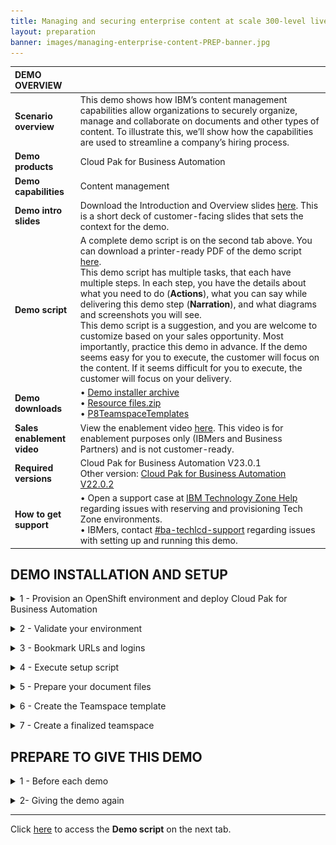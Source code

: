 ```yaml
---
title: Managing and securing enterprise content at scale 300-level live demo
layout: preparation
banner: images/managing-enterprise-content-PREP-banner.jpg
---
```


<span id="top"></span>

| DEMO OVERVIEW | |
| :---         | :--- |
| **Scenario overview** | This demo shows how IBM’s content management capabilities allow organizations to securely organize, manage and collaborate on documents and other types of content. To illustrate this, we’ll show how the capabilities are used to streamline a company’s hiring process. |
| **Demo products** | Cloud Pak for Business Automation |
| **Demo capabilities** | Content management |
| **Demo intro slides** | Download the Introduction and Overview slides <a href="./files/Managing and Securing Enterprise Content at Scale Platinum Demo - Intro deck.pptx" target="_blank" rel="noreferrer">here</a>. This is a short deck of customer-facing slides that sets the context for the demo. |
| **Demo script** | A complete demo script is on the second tab above. You can download a printer-ready PDF of the demo script <a href="./files/Managing and Securing Enterprise Content at Scale Platinum Demo - PDF script.pdf" target="_blank" rel="noreferrer">here</a>. <br/> This demo script has multiple tasks, that each have multiple steps. In each step, you have the details about what you need to do (**Actions**), what you can say while delivering this demo step (**Narration**), and what diagrams and screenshots you will see. <br/> This demo script is a suggestion, and you are welcome to customize based on your sales opportunity. Most importantly, practice this demo in advance. If the demo seems easy for you to execute, the customer will focus on the content. If it seems difficult for you to execute, the customer will focus on your delivery. |
| **Demo downloads** | • <a href="./files/Demo-Installer-23-0-1.zip" target="_blank" rel="noreferrer">Demo installer archive</a><br/> • <a href="./files/Resource files.zip" target="_blank" rel="noreferrer">Resource files.zip</a><br/> • <a href="./files/P8TeamspaceTemplates.templates" target="_blank" rel="noreferrer">P8TeamspaceTemplates</a> <br/> |
| **Sales enablement video** | View the enablement video <a href="https://ibm.box.com/s/8r9oz3mm33s5wcpy9o6vccbua2vji22d" target="_blank" rel="noreferrer">here</a>. This video is for enablement purposes only (IBMers and Business Partners) and is not customer-ready. |
| **Required versions** | Cloud Pak for Business Automation V23.0.1 <br/> Other version: [Cloud Pak for Business Automation V22.0.2](/300-business-automation-managing-and-securing-enterprise-content-at-scale/v22.0.2) |
| **How to get support** | • Open a support case at <a href="https://techzone.ibm.com/help" target="_blank" rel="noreferrer">IBM Technology Zone Help</a> regarding issues with reserving and provisioning Tech Zone environments.<br/>• IBMers, contact <a href="https://ibm.enterprise.slack.com/archives/C06HT5PHLN9" target="_blank" rel="noreferrer">#ba-techlcd-support</a>  regarding issues with setting up and running this demo. |

## **DEMO INSTALLATION AND SETUP**

<span id="importFlow"></span>
<details markdown="1">

<summary>1 - Provision an OpenShift environment and deploy Cloud Pak for Business Automation</summary><br/>

To run this demonstration, you will need an OpenShift environment with Cloud Pak for Business Automation 23.0.1 installed. 

You have two options to get your Cloud Pak for Business Automation 23.0.1 environment.

| DESCRIPTION | OPPORTUNITY NUMBER REQUIRED? | CP4BA INSTALL TYPE | GOOD FOR... | LINK |
| :---         | :--- | :--- | :--- | :--- |
| **Automatically installed Pak Installer CP4BA cluster** | NO (allows Practice / Self-Education) | Automated by ITZ and DAFFY | Users who don't need to build skills in CP4BA install. | <a href="./files/Using PakInstaller pre-configured VMWare image.pdf" target="_blank" rel="noreferrer">Pak Installer guide</a> |
| **Self-installed ITZ OpenShift cluster** | NO (allows Practice / Self-Education) | Manual with step-by-step instructions | Users who have skills in CP4BA install, want more control over the cluster's deployment, already have or wish to build familiarity with ITZ IPI/UPI clusters or want to use the latest **CP4BA IFix version**. |  <a href="./files/Installing-CP4BA-23-0-1-on-a-TechZone-OpenShift-VMware-image.pdf" target="_blank" rel="noreferrer">CP4BA Deployment guide</a> |

<br/>

**[Go to top](#top)**

</details>

<span id="importFlow"></span>
<details markdown="1">

<summary>2 - Validate your environment</summary><br/>

After 5-6 hours, your Cloud Pak for Business Automation environment should be ready. 

The setup is completed when the CP4BA access information config map is created with the URL and credentials to log into the various installed components. 

1. Log in to your OpenShift console using the credentials provided in your environment tile on TechZone. Go in **My reservations** in TechZone. <br/><inline-notification text="If you have used the Pak Installer, click the Pak Installer Portal URL link. Then, go to the **OpenShift Console** tab to get the URL and credentials to access the console."></inline-notification><br/><img src="./images/Pak-Installer-Portal.png" width="800" /><br/>

2. Expand the **Workloads** (1) and click **ConfigMaps** (2). 
<br/><img src="./images/prep-click-configmaps.png" width="800" /><br/>

3. Expand the **projects** menu (1) and click **cp4ba-starter** (2).
<br/><img src="./images/prep-click-4ba-starter.png" width="800" /><br/>

4. Type '**access**' (1). Check that the **icp4adeploy-cp4ba-access-info** config map is present.
<br/><img src="./images/prep-configmap-displays.png" width="800" /><br/>

<inline-notification text="If the file is not listed, wait five more minutes for the CP4BA deployment to be completed."></inline-notification>

<br/>

5. Click **icp4adeploy-cp4ba-access-info**. 
<br/><img src="./images/prep-click-deploy.png" width="800" /><br/>

6. Scroll down (1) and check that all the ADS access information is displayed. ADS is the last element to install, so your CP4BA setup is completed once this info displays. 
<br/><img src="./images/prep-ads-access-info.png" width="800" /><br/>

**[Go to top](#top)**

</details>

<span id="importFlow"></span>
<details markdown="1">

<summary>3 - Bookmark URLs and logins</summary><br/>

This demo shows how IBM Content Navigator manages content. A web-based console provides end-users the capability to securely access and work content assets, individually or with a team.

In this section, you will collect the links to access the required capabilities and use them to make a cheat sheet to use throughout the demo.

This is a sample completed cheat sheet:<br/><img src="./images/Prep-cheatsheet.png" width="500" /><br/>

Let’s collect the URLs and passwords for the demo cheat sheet.<br/>

1. Log in your Openshift console using the credentials provided in section 1 above.<br/>

2. Expand your user menu (1) and click **Copy login command** (2).<br/><img src="./images/Prep358.png" width="800" /><br/>

3. Click **Display Token**.<br/><img src="./images/Prep359.png" width="800" /><br/>

4. Copy the Admin **token** (1) and the Admin URL (2) to your cheat sheet.<br/><img src="./images/Prep360.png" width="800" /><br/>

5. Close the tab in your browser to return to the ROKS admin page.<br/>Let's get the URL, username, and password to access IBM Content Navigator.<br/>

6. Click  **ConfigMaps**.<br/><img src="./images/Prep10.png" width="800" /><br/>

7. Expand the **Project** menu (1) and select **cp4ba-starter** (2).<br/><img src="./images/Prep-cp4ba-starter.png" width="800" /><br/>

8. Type **‘access’** in the search field (the results will automatically filter).<br/><img src="./images/Prep-type-access.png" width="800" /><br/>

9. Click the **icpdeploy-cp4ba-access-info** ConfigMap.<br/><img src="./images/Prep-click-icpdeploy.png" width="800" /><br/>

10. Scroll to the **navigator-access-info** (1) section. Copy the **Business Automation Navigator for CP4BA** URL (2) to your cheat sheet as the IBM Content Navigator URL. Copy **username: cp4admin** and the **password** (3) to your cheat sheet as well. <br/><inline-notification text="This is the cp4admin user’s password for IBM Content Navigator and Business Automation Studio."></inline-notification><br/><img src="./images/Prep-cheat-sheet-info.png" width="800" /><br/>

**[Go to top](#top)**

</details>

<span id="importFlow"></span>
<details markdown="1">

<summary>4 - Execute setup script </summary><br/>

A script will configure IBM FileNet Content Manager (FNCM), IBM Cloud Pak for Business Automation (CP4BA) and parts of the IBM Content Navigator for the demo. Steps 4-7 explain the remaining manual configurations.<br/>

This automated configuration script uses the FNCM and CP4BA public APIs to:<br/>
1. Create the three personas used in this scenario: Henry (the HR Manager), Debby (the hiring Manager), and Patrick (the payroll Manager).
2. Create the document data model in FNCM.
3. Configure the built-in workflows used to validate documents.
4. Create and dedicated desktop in IBM Content Navigator.
5. Configure role-based redactions.
6. Create a document entry template.

<br/><inline-notification text="The following instruction are documented for an Apple Mac OS environment. For MS Windows users, proceed with the same commands using a Microsoft shell and executing the .BAT files."></inline-notification><br/>

1. Ensure you have Java 8 or later installed on your computer. Find your Java version by opening a Terminal window, typing the command "**java -version**" (1), and hitting enter. The **version** displays (2).<br/><img src="./images/Prep361.png" width="800" /><br/>If you do not have Java, download it from these locations:<br/>• IBMers with MacOS, use the <a href="https://w3.ibm.com/mac/" target="_blank" rel="noreferrer">Mac@IBM store</a>.<br/> • IBMers with PCs, use the <a href="https://w3.ibm.com/download/standardsoftware/PC/lang_en/issiCatalogPC.html" target="_blank" rel="noreferrer">PC@IBM store</a>.<br/> • Business Partners, use the <a href="https://www.oracle.com/java/technologies/downloads/" target="_blank" rel="noreferrer">Java downloads site</a> (or as directed by your internal IT department).<br/>

2. Download and unzip the <a href="./files/Demo-Installer-23-0-1.zip" target="_blank" rel="noreferrer">demo installer archive</a><br/> on a local folder of your computer.<br/>

3. Use a Terminal Shell window to navigate to the folder where the archive was unzipped:<br/><img src="./images/Prep362.png" width="800" /><br/>

4. Type **'cd ContentPlatinumDemoDeployment'** and hit enter to access the folder folder.<br/><img src="./images/Prep363.png" width="800" /><br/>

5. From your file browser, edit the **‘configurePlatinumDemoStarter.sh’** (.sh on Mac and .bat on Windows) file using the text editor of your choice.<br/><img src="./images/File-Browser.png" width="800" /><br/>

6. Replace the '<**ocpAdminURL**>' tag with the Admin URL from your cheat sheet (see step 2.3).<br/><img src="./images/Prep-4-6.png" width="800" /><br/>

7. Replace the '<**ocpAdminToken**>' tag with the Admin token from your cheat sheet (see step 2.3).<br/><img src="./images/Prep-4-7.png" width="800" /><br/>

8. Save and close the file (ctrl + s).

<br/>

9. On Mac: Make the file executable by typing **‘chmod 755 configureContentPlatinumDemoStarter.sh’** in the terminal window.<br/><img src="./images/Prep368.png" width="800" /><br/>

10. Type **‘./configureContentPlatinumDemoStarter.sh’** and hit enter to execute the script.<br/><img src="./images/Prep-4-10.png" width="800" /><br/>

11.	Wait for the execution to complete (1-3 minutes). <br/>After the execution completes, your display should match:<br/><img src="./images/Prep-4-11.png" width="800" /><br/>

<inline-notification text=" Review the entire display to check that all actions are <strong>Successful</strong> (meaning none <strong>Failed</strong> or were <strong>Skipped</strong>). The user login credentials should also display at the end of the script execution."></inline-notification><br/>

**[Go to top](#top)**

</details>

<span id="importFlow"></span>
<details markdown="1">

<summary>5 - Prepare your document files</summary><br/>

During the demo, documents related to the applicant John Doe will be added to the content management platform. These documents, called **Candidate files**, are documents sent by the applicant or pre-filled forms that reduce the demonstration duration.<br/>

1. Download the <a href="./files/Resource files.zip" target="_blank" rel="noreferrer">Resource files.zip</a> archive containing the documents.<br/>
2. Unzip the archive.<br/>
3. Open the folder containing the John Doe document repository.<br/>

**[Go to top](#top)**

</details>

<span id="importFlow"></span>
<details markdown="1">

<summary>6 - Create the Teamspace template</summary><br/>

Let's create a Teamspace template for the hiring team to use when collaborating on new applicants. Download the <a href="./files/P8TeamspaceTemplates.templates" target="_blank" rel="noreferrer"><strong>P8TeamspaceTemplates</strong></a> file.

1. Open IBM Content Navigator using the URL from your cheat sheet. Select **Enterprise LDAP** in the **Log in with** drop down menu (1). Enter **‘cp4admin’** as the **Username** and the **Password** (2) from your cheat sheet. Click **Log in** (3).<br/><img src="./images/Prep52.png" width="800" /><br/>

2. Click the **Teamspaces** tile. <br/><img src="./images/Prep283.png" width="800" /><br/>

3. Click the **Templates** tab.<br/><img src="./images/Prep284.png" width="800" /><br/>

4. Click **Import**.<br/><img src="./images/Prep285.png" width="800" /><br/>

5. Click **Browse** or **Choose file** (based on your browser).<br/><img src="./images/Prep344.png" width="800" /><br/><img src="./images/Prep286.png" width="800" /><br/>

6. Select the **P8TeamspaceTemplates** file (1) and click **Open** (2).<br/><img src="./images/Prep287.png" width="800" /><br/>

7. Click **Import**.<br/><img src="./images/Prep288.png" width="800" /><br/>

8. Double-click **FC Hiring Teamspace Template**.<br/><img src="./images/Prep289.png" width="800" /><br/>

9. Click the **Select Classes or Entry Templates** tab.<br/><img src="./images/Prep290.png" width="800" /><br/>

10.	Select **HR Application Document Entry Template** (1) and click **Add** (2).<br/><img src="./images/Prep291.png" width="800" /><br/>

11.	Click the **Folders and Documents Tree** tab.<br/><img src="./images/Prep292.png" width="800" /><br/>

12.	Click **HR Documents**.<br/><img src="./images/Prep293.png" width="800" /><br/>

13.	Click **Add Document**.<br/><img src="./images/Prep294.png" width="800" /><br/>

14.	Expand the **Search in** (1) drop down menu, select the **ECM Platinum Demo** (2) and click **OK** (3).<br/><img src="./images/Prep295.png" width="800" /><br/>

15.	Scroll to the **Search Criteria** section. In the **Property options** box, select **Is Not Empty** (1) in the search criteria drop down menu next to **Document Title**. Click **Search** (2). <br/><img src="./images/Prep296.png" width="800" /><br/>

16.	Select all the files (1) and click **OK** (2).<br/><img src="./images/Prep297.png" width="800" /><br/>

17.	Right-click **FC Evaluation form.docx** (1) and click **Properties** (2).<br/><img src="./images/Prep298.png" width="800" /><br/>

18.	Click the **Security** tab.<br/><img src="./images/Prep299.png" width="800" /><br/>

19.	Click **Select...**<br/><img src="./images/Prep300.png" width="800" /><br/>

20.	Search for **‘debby’**.<br/><img src="./images/Prep-6-20.png" width="800" /><br/>

21.	Select **debby** (1) and click the **right-facing arrow** (2) to add her to the **Selected** list.<br/><img src="./images/Prep-6-21.png" width="800" /><br/>

22.	Verify the **Permissions** role is **Owner** (1) and click **Add** (2).<br/><img src="./images/Prep-6-22.png" width="800" /><br/>

23.	Click **Save**.<br/><img src="./images/Prep304.png" width="800" /><br/>

24.	Click **Validate**.<br/><img src="./images/Prep305.png" width="800" /><br/>

25.	Select the **FC Hiring Teamspace Template** (1), click the **Actions** (2) drop down menu, and click **Properties** (3).<br/><img src="./images/Prep306.png" width="800" /><br/>

26.	Click **Security**.<br/><img src="./images/Prep307.png" width="800" /><br/>

27.	Click **Select...**<br/><img src="./images/Prep308.png" width="800" /><br/>

28.	Type ‘**henry**’ (1) and click the **magnifier** icon (2). <br/><img src="./images/Prep-6-28.png" width="800" /><br/>

29.	Select **henry** (1) and click the **right-facing arrow** (2) to add him to the **Selected** list.<br/><img src="./images/Prep-6-29.png" width="800" /><br/>

30.	Repeat the previous step to add **debby** and **patrick**.<br/>

31.	Select **Reader** in the **Permissions** drop box (1) and click **Add** (2).<br/><img src="./images/Prep-6-31.png" width="800" /><br/>

32.	Click **Save**.<br/><img src="./images/Prep312.png" width="800" /><br/>

33. Select the **FC Hiring Teamspace Template** (1), click the **Actions** (2) drop down menu, and click **Set as Default** (3).<br/><img src="./images/Prep313.png" width="800" /><br/>

34.	Click the **x** to close the Teamspaces view.<br/><img src="./images/Prep314.png" width="800" /><br/>

35. Log out of IBM Content Navigator.<br/>

**[Go to top](#top)**

</details>

<span id="importFlow"></span>
<details markdown="1">

<summary>7 - Create a finalized teamspace</summary><br/>

1. Open IBM Content Navigator using the URL from your cheat sheet. Select **Enterprise LDAP** in the **Log in with** drop down menu (1). Enter the **Username: 'henry'** and **Password: 'henry'** (2). Click **Log in** (3).<br/><img src="./images/Prep60.png" width="800" /><br/>

2. Click the **Teamspaces** tile.<br/><img src="./images/Prep316.png" width="800" /><br/>

3. Click **New Teamspace**.<br/><img src="./images/Prep317.png" width="800" /><br/>

4. Type ‘**John Doe**’ (1) in the **Teamspace name** field and click **Select Users** (2). <br/><img src="./images/Prep318.png" width="800" /><br/>

5. Click **Add Users and Groups...** <br/><img src="./images/Prep319.png" width="800" /><br/>

6. Type ‘**debby**’ (1) and click the **magnifier** icon (2).<br/><img src="./images/Prep-7-6.png" width="800" /><br/>

7. Select **debby** (1) and click the **right-facing arrow** (2).<br/><img src="./images/Prep-7-7.png" width="800" /><br/>

8. Repeat the previous step to add **patrick**.<br/><img src="./images/Prep-7-8.png" width="800" /><br/>

9. Select **Member** (1) in the **Roles** menu and click **Add** (2).<br/><img src="./images/Prep-7-9.png" width="800" /><br/>

10.	Click **Finish**. <br/><img src="./images/Prep324.png" width="800" /><br/>

11.	Click the **Candidate files** folder.<br/><img src="./images/Prep325.png" width="800" /><br/>

12.	Open your local files containing John Doe’s application files.<br/><inline-notification text="John Doe’s application files are in the <a href='./files/Resource files.zip' target='_blank' rel='noreferrer'>Resource files.zip</a> archive."></inline-notification><br/><img src="./images/Prep326.png" width="800" /><br/>

13.	Drag the **John Doe Diploma.pdf** file to the **Candidate files** folder.<br/><img src="./images/Prep327.png" width="800" /><br/>

14.	Type ‘**John Doe**’ for **Candidate Name** (1), set the **Document Type** to **Diploma** (2), set the **Document Source** to **External** (3), and set the **Department Name** to **R&D** (4). Click the **calendar** icon (5) and pick a day approximately three days in the future. Click **Add** (6).<br/><img src="./images/Prep328.png" width="800" /><br/>

15.	Repeat the previous two steps to add the John Doe's **Resume**, **Video**, and **Drivers License** documents (individually) to the **Candidate Files** folder. Add the properties below to each document as you add them to the repository: <br/><img src="./images/Prep329.png" width="800" /><br/>

16.	Click **John Doe Video.mp4**.<br/><img src="./images/Prep330.png" width="800" /><br/>

17.	Click **Bookmarks**.<br/><img src="./images/Prep331.png" width="800" /><br/>

18.	Click **New Bookmark**.<br/><img src="./images/Prep332.png" width="800" /><br/>

19.	Type ‘**Overview**’ (1) in the **Name** field. Type ‘**Tell me about yourself?**’ (2) in the description field. Click **OK** (3).<br/><img src="./images/Prep333.png" width="800" /><br/>

20.	Click the play icon and then pause the video at the next question slide.<br/><img src="./images/Prep334.png" width="800" /><br/>

21.	Repeat actions 17 - 19 to add more bookmarks, one at each new question slide. Repeat this process until these bookmarks are added:

<br/>

| Bookmark name | Time | Description |
| --- | --- | --- |
| Overview | 00:00:00 | Tell me about yourself? |
| Hiring reasons | 00:00:25 | Why should we hire you? |
| Last job | 00:00:34 | Why did you leave your last job? |
| Weaknesses | 00:00:46 | What is your greatest weakness? |
| Strengths | 00:00:53 | What are your greatest strengths? |
| Other interests | 00:01:03 | What do you like to do outside of work? |

<br/>

22.	The finalized bookmarks for the video should match the following:<br/><img src="./images/Prep336.png" width="800" /><br/>

23.	Log out and close the IBM Navigator Viewer window.

<br/>

**[Go to top](#top)**

</details>

## **PREPARE TO GIVE THIS DEMO**

<span id="importFlow"></span>
<details markdown="1">

<summary>1 - Before each demo</summary><br/>

Have these resources ready before starting the demonstration:
<br/>

1. Open the cheat sheet you created during demo preparation.
<br/>
2. Open the folder containing John Doe's candidate files (unzipped during step 5 - Prepare your document files).
<br/>
3. Use the URL from your cheat sheet to open IBM Content Navigator in a browser tab.

<br/>

<inline-notification text="Do not log in now, you will do this during the demonstration."></inline-notification>

</details>

<span id="importFlow"></span>
<details markdown="1">

<summary>2- Giving the demo again</summary><br/>

To give this demo again, you must do the following steps to reset the demo to its original state:<br/>

1.	Delete the John Doe Teamspace.
<br/>
2.	Delete the John Doe Demo Teamspace.
<br/>
3.	Repeat **Demo preparation** step **7 – Create a finalized teamspace**.

<br/>

Follow these detailed instructions to delete the Teamspaces:

<br/>

1. Open IBM Content Navigator using the URL from your cheat sheet. Enter the **Username** ‘henry’ and the **Password** ‘henry’ (1). Click **Log in** (2).<br/><img src="./images/Prep-username-password-henry.png" width="800" /><br/>

2. Click the **Teamspaces** tile.<br/><img src="./images/Prep338.png" width="800" /><br/>

3. Right-click the **John Doe** Teamspace (1) and click **Delete** (2).<br/><img src="./images/Prep339.png" width="800" /><br/>

4. Click **Delete**.<br/><img src="./images/Prep340.png" width="800" /><br/>

5. Repeat actions 3 and 4 in this step to delete the **John Doe Demo Teamspace**.<br/>

6. Repeat **Demo preparation** step **7 – Create a finalized teamspace**.

<br/>

**[Go to top](#top)**

</details>

***

Click [here](/300-business-automation-managing-and-securing-enterprise-content-at-scale/demo-script) to access the **Demo script** on the next tab.